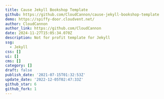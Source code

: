 ```yaml
---
title: Cause Jekyll Bookshop Template
github: https://github.com/CloudCannon/cause-jekyll-bookshop-template
demo: https://spiffy-door.cloudvent.net/
author: CloudCannon
author_link: https://github.com/CloudCannon
date: 2024-11-27T15:05:34.070Z
description: Not for profit template for Jekyll
ssg:
  - Jekyll
css: []
ui: []
cms: []
category: []
draft: false
publish_date: '2021-07-15T01:32:53Z'
update_date: '2022-12-05T02:47:33Z'
github_star: 6
github_fork: 1
---
```

